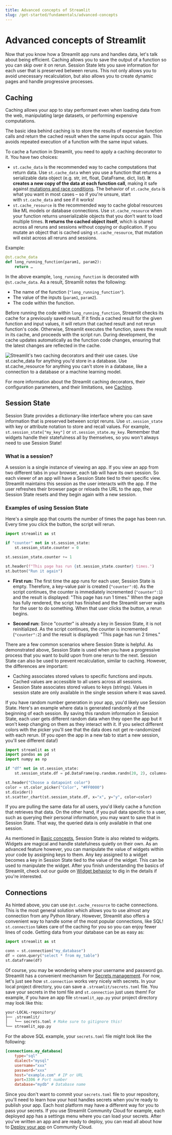 ```yaml
---
title: Advanced concepts of Streamlit
slug: /get-started/fundamentals/advanced-concepts
---
```


# Advanced concepts of Streamlit

Now that you know how a Streamlit app runs and handles data, let's talk about being efficient. Caching allows you to save the output of a function so you can skip over it on rerun. Session State lets you save information for each user that is preserved between reruns. This not only allows you to avoid unecessary recalculation, but also allows you to create dynamic pages and handle progressive processes.

## Caching

Caching allows your app to stay performant even when loading data from the web, manipulating large datasets, or performing expensive computations.

The basic idea behind caching is to store the results of expensive function calls and return the cached result when the same inputs occur again. This avoids repeated execution of a function with the same input values.

To cache a function in Streamlit, you need to apply a caching decorator to it. You have two choices:

- `st.cache_data` is the recommended way to cache computations that return data. Use `st.cache_data` when you use a function that returns a serializable data object (e.g. str, int, float, DataFrame, dict, list). **It creates a new copy of the data at each function call**, making it safe against [mutations and race conditions](/develop/concepts/execution-model/caching#mutation-and-concurrency-issues). The behavior of `st.cache_data` is what you want in most cases – so if you're unsure, start with `st.cache_data` and see if it works!
- `st.cache_resource` is the recommended way to cache global resources like ML models or database connections. Use `st.cache_resource` when your function returns unserializable objects that you don’t want to load multiple times. **It returns the cached object itself**, which is shared across all reruns and sessions without copying or duplication. If you mutate an object that is cached using `st.cache_resource`, that mutation will exist across all reruns and sessions.

Example:

```python
@st.cache_data
def long_running_function(param1, param2):
    return …
```

In the above example, `long_running_function` is decorated with `@st.cache_data`. As a result, Streamlit notes the following:

- The name of the function (`"long_running_function"`).
- The value of the inputs (`param1`, `param2`).
- The code within the function.

Before running the code within `long_running_function`, Streamlit checks its cache for a previously saved result. If it finds a cached result for the given function and input values, it will return that cached result and not rerun function's code. Otherwise, Streamlit executes the function, saves the result in its cache, and proceeds with the script run. During development, the cache updates automatically as the function code changes, ensuring that the latest changes are reflected in the cache.

<Image src="/images/caching-high-level-diagram.png" caption="Streamlit's two caching decorators and their use cases." alt="Streamlit's two caching decorators and their use cases. Use st.cache_data for anything you'd store in a database. Use st.cache_resource for anything you can't store in a database, like a connection to a database or a machine learning model." />

For more information about the Streamlit caching decorators, their configuration parameters, and their limitations, see [Caching](/develop/concepts/execution-model/caching).

## Session State

Session State provides a dictionary-like interface where you can save information that is preserved between script reruns. Use `st.session_state` with key or attribute notation to store and recall values. For example, `st.session_state["my_key"]` or `st.session_state.my_key`. Remember that widgets handle their statefulness all by themselves, so you won't always need to use Session State!

### What is a session?

A session is a single instance of viewing an app. If you view an app from two different tabs in your browser, each tab will have its own session. So each viewer of an app will have a Session State tied to their specific view. Streamlit maintains this session as the user interacts with the app. If the user refreshes their browser page or reloads the URL to the app, their Session State resets and they begin again with a new session.

### Examples of using Session State

Here's a simple app that counts the number of times the page has been run. Every time you click the button, the script will rerun.

```python
import streamlit as st

if "counter" not in st.session_state:
    st.session_state.counter = 0

st.session_state.counter += 1

st.header(f"This page has run {st.session_state.counter} times.")
st.button("Run it again")
```

- **First run:** The first time the app runs for each user, Session State is empty. Therefore, a key-value pair is created (`"counter":0`). As the script continues, the counter is immediately incremented (`"counter":1`) and the result is displayed: "This page has run 1 times." When the page has fully rendered, the script has finished and the Streamlit server waits for the user to do something. When that user clicks the button, a rerun begins.

- **Second run:** Since "counter" is already a key in Session State, it is not reinitialized. As the script continues, the counter is incremented (`"counter":2`) and the result is displayed: "This page has run 2 times."

There are a few common scenarios where Session State is helpful. As demonstrated above, Session State is used when you have a progressive process that you want to build upon from one rerun to the next. Session State can also be used to prevent recalculation, similar to caching. However, the differences are important:

- Caching associates stored values to specific functions and inputs. Cached values are accessible to all users across all sessions.
- Session State associates stored values to keys (strings). Values in session state are only available in the single session where it was saved.

If you have random number generation in your app, you'd likely use Session State. Here's an example where data is generated randomly at the beginning of each session. By saving this random information in Session State, each user gets different random data when they open the app but it won't keep changing on them as they interact with it. If you select different colors with the picker you'll see that the data does not get re-randomized with each rerun. (If you open the app in a new tab to start a new session, you'll see different data!)

```python
import streamlit as st
import pandas as pd
import numpy as np

if "df" not in st.session_state:
    st.session_state.df = pd.DataFrame(np.random.randn(20, 2), columns=["x", "y"])

st.header("Choose a datapoint color")
color = st.color_picker("Color", "#FF0000")
st.divider()
st.scatter_chart(st.session_state.df, x="x", y="y", color=color)
```

If you are pulling the same data for all users, you'd likely cache a function that retrieves that data. On the other hand, if you pull data specific to a user, such as querying their personal information, you may want to save that in Session State. That way, the queried data is only available in that one session.

As mentioned in [Basic concepts](/get-started/fundamentals/main-concepts#widgets), Session State is also related to widgets. Widgets are magical and handle statefulness quietly on their own. As an advanced feature however, you can manipulate the value of widgets within your code by assigning keys to them. Any key assigned to a widget becomes a key in Session State tied to the value of the widget. This can be used to manipulate the widget. After you finish understanding the basics of Streamlit, check out our guide on [Widget behavior](/develop/concepts/execution-model/widget-behavior) to dig in the details if you're interested.

## Connections

As hinted above, you can use `@st.cache_resource` to cache connections. This is the most general solution which allows you to use almost any connection from any Python library. However, Streamlit also offers a convenient way to handle some of the most popular connections, like SQL! `st.connection` takes care of the caching for you so you can enjoy fewer lines of code. Getting data from your database can be as easy as:

```python
import streamlit as st

conn = st.connection("my_database")
df = conn.query("select * from my_table")
st.dataframe(df)
```

Of course, you may be wondering where your username and password go. Streamlit has a convenient mechanism for [Secrets management](/develop/concepts/connections/secrets-management). For now, let's just see how `st.connection` works very nicely with secrets. In your local project directory, you can save a `.streamlit/secrets.toml` file. You save your secrets in the toml file and `st.connection` just uses them! For example, if you have an app file `streamlit_app.py` your project directory may look like this:

```bash
your-LOCAL-repository/
├── .streamlit/
│   └── secrets.toml # Make sure to gitignore this!
└── streamlit_app.py
```

For the above SQL example, your `secrets.toml` file might look like the following:

```toml
[connections.my_database]
    type="sql"
    dialect="mysql"
    username="xxx"
    password="xxx"
    host="example.com" # IP or URL
    port=3306 # Port number
    database="mydb" # Database name
```

Since you don't want to commit your `secrets.toml` file to your repository, you'll need to learn how your host handles secrets when you're ready to publish your app. Each host platform may have a different way for you to pass your secrets. If you use Streamlit Community Cloud for example, each deployed app has a settings menu where you can load your secrets. After you've written an app and are ready to deploy, you can read all about how to [Deploy your app](/deploy/streamlit-community-cloud/deploy-your-app) on Community Cloud.
